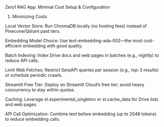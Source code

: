 Zero1 RAG App: Minimal Cost Setup & Configuration

1. Minimizing Costs

Local Vector Store: Run ChromaDB locally (no hosting fees) instead of Pinecone/Qdrant paid tiers.

Embedding Model Choice: Use text-embedding-ada-002—the most cost-efficient embedding with good quality.

Batch Indexing: Index Drive docs and web pages in batches (e.g., nightly) to reduce API calls.

Limit Web Fetches: Restrict SerpAPI queries per session (e.g., top-3 results) or schedule periodic crawls.

Streamlit Free Tier: Deploy on Streamlit Cloud’s free tier; avoid heavy concurrency to stay within quotas.

Caching: Leverage st.experimental_singleton or st.cache_data for Drive lists and web pages.

API Call Optimization: Combine text before embedding (up to 2048 tokens) to reduce embedding calls.
